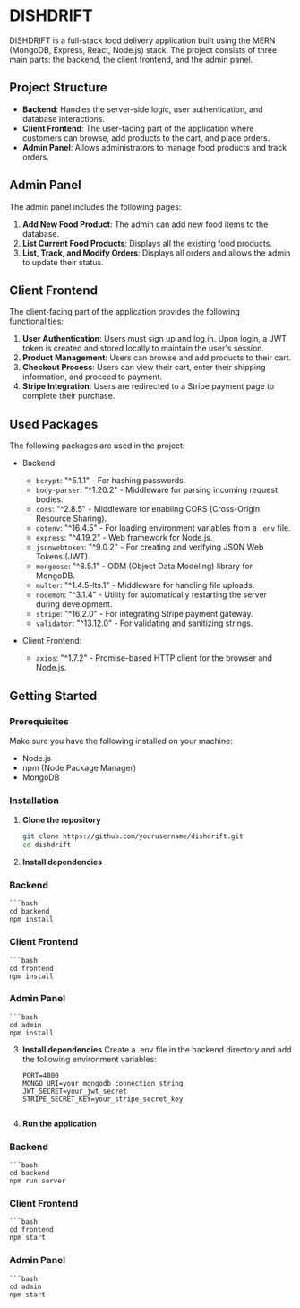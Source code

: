   # DISHDRIFT

DISHDRIFT is a full-stack food delivery application built using the MERN (MongoDB, Express, React, Node.js) stack. The project consists of three main parts: the backend, the client frontend, and the admin panel.

## Project Structure

- **Backend**: Handles the server-side logic, user authentication, and database interactions.
- **Client Frontend**: The user-facing part of the application where customers can browse, add products to the cart, and place orders.
- **Admin Panel**: Allows administrators to manage food products and track orders.

## Admin Panel

The admin panel includes the following pages:
1. **Add New Food Product**: The admin can add new food items to the database.
2. **List Current Food Products**: Displays all the existing food products.
3. **List, Track, and Modify Orders**: Displays all orders and allows the admin to update their status.

## Client Frontend

The client-facing part of the application provides the following functionalities:
1. **User Authentication**: Users must sign up and log in. Upon login, a JWT token is created and stored locally to maintain the user's session.
2. **Product Management**: Users can browse and add products to their cart.
3. **Checkout Process**: Users can view their cart, enter their shipping information, and proceed to payment.
4. **Stripe Integration**: Users are redirected to a Stripe payment page to complete their purchase.

## Used Packages

The following packages are used in the project:

- Backend:
  - `bcrypt`: "^5.1.1" - For hashing passwords.
  - `body-parser`: "^1.20.2" - Middleware for parsing incoming request bodies.
  - `cors`: "^2.8.5" - Middleware for enabling CORS (Cross-Origin Resource Sharing).
  - `dotenv`: "^16.4.5" - For loading environment variables from a `.env` file.
  - `express`: "^4.19.2" - Web framework for Node.js.
  - `jsonwebtoken`: "^9.0.2" - For creating and verifying JSON Web Tokens (JWT).
  - `mongoose`: "^8.5.1" - ODM (Object Data Modeling) library for MongoDB.
  - `multer`: "^1.4.5-lts.1" - Middleware for handling file uploads.
  - `nodemon`: "^3.1.4" - Utility for automatically restarting the server during development.
  - `stripe`: "^16.2.0" - For integrating Stripe payment gateway.
  - `validator`: "^13.12.0" - For validating and sanitizing strings.

- Client Frontend:
  - `axios`: "^1.7.2" - Promise-based HTTP client for the browser and Node.js.

## Getting Started

### Prerequisites

Make sure you have the following installed on your machine:
- Node.js
- npm (Node Package Manager)
- MongoDB

### Installation

1. **Clone the repository**
   ```bash
   git clone https://github.com/yourusername/dishdrift.git
   cd dishdrift

2. **Install dependencies**
  ### Backend
    ```bash
    cd backend
    npm install

  ### Client Frontend
    ```bash
    cd frontend
    npm install

  ### Admin Panel
    ```bash
    cd admin
    npm install

3. **Install dependencies**
  Create a .env file in the backend directory and add the following environment variables:
    ```env
   PORT=4000
   MONGO_URI=your_mongodb_connection_string
   JWT_SECRET=your_jwt_secret
   STRIPE_SECRET_KEY=your_stripe_secret_key


4. **Run the application**
  ### Backend
    ```bash
    cd backend
    npm run server

  ### Client Frontend
    ```bash
    cd frontend
    npm start

  ### Admin Panel
    ```bash
    cd admin
    npm start


